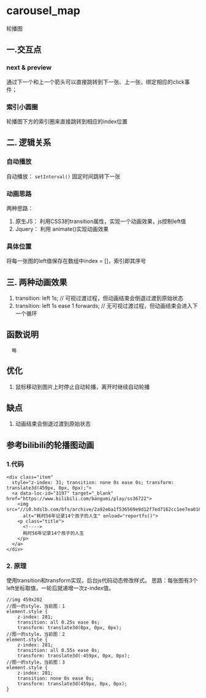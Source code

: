 <!--
 * @Author: YanYuXieYang
 * @Date: 2021-01-09 11:08:58
 * @LastEditTime: 2021-01-20 20:45:28
 * @LastEditors: Please set LastEditors
 * @Description: In User Settings Edit
 * @FilePath: \WebProject\carousel_map\README.md
-->
# carousel_map
轮播图

## 一.交互点
### next & preview
通过下一个和上一个箭头可以直接跳转到下一张、上一张，绑定相应的click事件；
### 索引小圆圈
轮播图下方的索引圈来直接跳转到相应的index位置
## 二. 逻辑关系
### 自动播放
自动播放： `setInterval()` 固定时间跳转下一张
### 动画思路
两种思路：
  1. 原生JS： 利用CSS3的transition属性，实现一个动画效果，js控制left值
  2. Jquery： 利用 animate()实现动画效果
### 具体位置
  将每一张图的left值保存在数组中index = []，索引即其序号
## 三. 两种动画效果
  1. transition: left 1s; // 可视过渡过程，但动画结束会倒退过渡到原始状态 
  2. transition: left 1s ease 1 forwards; // 无可视过渡过程，但动画结束会进入下一个循环 
## 函数说明
```
  略
```
## 优化
  1. 鼠标移动到图片上时停止自动轮播，离开时继续自动轮播

## 缺点
  1. 动画结束会倒退过渡到原始状态 

## 参考bilibili的轮播图动画
### 1.代码
```
<div class="item"
  style="z-index: 31; transition: none 0s ease 0s; transform: translate3d(459px, 0px, 0px);">
  <a data-loc-id="3197" target="_blank" href="https://www.bilibili.com/bangumi/play/ss36722">
    <img src="//i0.hdslb.com/bfs/archive/2a92e6a1f536569e9d12f7ed7162cc1ee7ea0166.jpg@880w_388h_1c_95q"
      alt="耗时56年记录14个孩子的人生" onload="reportfs()">
    <p class="title">
      <!---->
      耗时56年记录14个孩子的人生
    </p>
  </a>
</div>
```
### 2. 原理
使用transition和transform实现，后台js代码动态修改样式。
思路：每张图有3个left坐标取值，一轮后就递增一次z-index值。
```
//img 459x202
//图一的style，当前图：1
element.style {
    z-index: 281;
    transition: all 0.25s ease 0s;
    transform: translate3d(0px, 0px, 0px);
//图一的style，当前图：2
element.style {
    z-index: 281;
    transition: all 0.55s ease 0s;
    transform: translate3d(-459px, 0px, 0px);
//图一的style，当前图：3 
element.style {
    z-index: 281;
    transition: none 0s ease 0s;
    transform: translate3d(459px, 0px, 0px);
}
```